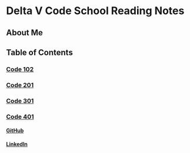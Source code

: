 # Delta V Code School Reading Notes

## About Me

## Table of Contents

### [Code 102](https://iwhitmor.github.io/reading-notes/)

### [Code 201](https://iwhitmor.github.io/reading-notes-201/)

### [Code 301](https://iwhitmor.github.io/reading-notes-301/)

### [Code 401](/reading-notes-401.md)

#### [GitHub](https://github.com/iwhitmor)

#### [LinkedIn](https://www.linkedin.com/in/ianwhitmor/)
